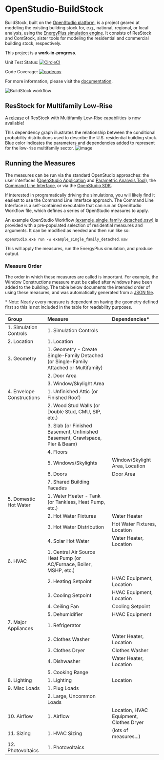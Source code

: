 OpenStudio-BuildStock
===================

BuildStock, built on the [OpenStudio platform](http://openstudio.net), is a project geared at modeling the existing building stock for, e.g., national, regional, or local analysis, using the [EnergyPlus simulation engine](http://energyplus.net). It consists of ResStock and ComStock, sister tools for modeling the residential and commercial building stock, respectively. 

This project is a <b>work-in-progress</b>.

Unit Test Status: [![CircleCI](https://circleci.com/gh/NREL/OpenStudio-BuildStock/tree/master.svg?style=svg)](https://circleci.com/gh/NREL/OpenStudio-BuildStock/tree/master)

Code Coverage: [![codecov](https://codecov.io/gh/NREL/OpenStudio-BuildStock/branch/master/graph/badge.svg)](https://codecov.io/gh/NREL/OpenStudio-BuildStock)

For more information, please visit the [documentation](http://resstock.readthedocs.io/en/latest/).

![BuildStock workflow](https://user-images.githubusercontent.com/5861765/32569254-da2895c8-c47d-11e7-93cb-05fb4c8806d7.png)

## ResStock for Multifamily Low-Rise

A [release](https://github.com/NREL/OpenStudio-BuildStock/releases/tag/v2.0.0) of ResStock with Multifamily Low-Rise capabilities is now available!

This dependency graph illustrates the relationship between the conditional probability distributions used to describe the U.S. residential building stock. Blue color indicates the parameters and dependencies added to represent for the low-rise multifamily sector.
![image](https://user-images.githubusercontent.com/1276021/40512741-fa539b58-5f60-11e8-8423-36efd677b81d.png)

## Running the Measures

The measures can be run via the standard OpenStudio approaches: the user interfaces ([OpenStudio Application](http://nrel.github.io/OpenStudio-user-documentation/reference/openstudio_application_interface/) and [Parametric Analysis Tool](http://nrel.github.io/OpenStudio-user-documentation/reference/parametric_analysis_tool_2/)), the [Command Line Interface](http://nrel.github.io/OpenStudio-user-documentation/reference/command_line_interface/), or via the [OpenStudio SDK](https://openstudio-sdk-documentation.s3.amazonaws.com/index.html).

If interested in programatically driving the simulations, you will likely find it easiest to use the Command Line Interface approach. The Command Line Interface is a self-contained executable that can run an OpenStudio Workflow file, which defines a series of OpenStudio measures to apply.

An example OpenStudio Workflow [(example_single_family_detached.osw)](https://github.com/NREL/OpenStudio-BuildStock/blob/master/workflows/example_single_family_detached.osw) is provided with a pre-populated selection of residential measures and arguments. It can be modified as needed and then run like so:

`openstudio.exe run -w example_single_family_detached.osw`

This will apply the measures, run the EnergyPlus simulation, and produce output. 

### Measure Order

The order in which these measures are called is important. For example, the Window Constructions measure must be called after windows have been added to the building. The table below documents the intended order of using these measures, and was automatically generated from a [JSON file](https://github.com/NREL/OpenStudio-BuildStock/blob/master/workflows/measure-info.json).

<nowiki>*</nowiki> Note: Nearly every measure is dependent on having the geometry defined first so this is not included in the table for readability purposes.

<!--- The below table is automated via a rake task -->
<!--- MEASURE_WORKFLOW_START -->
|Group|Measure|Dependencies*|
|:---|:---|:---|
|1. Simulation Controls|1. Simulation Controls||
|2. Location|1. Location||
|3. Geometry|1. Geometry - Create Single-Family Detached (or Single-Family Attached or Multifamily)||
||2. Door Area||
||3. Window/Skylight Area||
|4. Envelope Constructions|1. Unfinished Attic (or Finished Roof)||
||2. Wood Stud Walls (or Double Stud, CMU, SIP, etc.)||
||3. Slab (or Finished Basement, Unfinished Basement, Crawlspace, Pier & Beam)||
||4. Floors||
||5. Windows/Skylights|Window/Skylight Area, Location|
||6. Doors|Door Area|
||7. Shared Building Facades||
|5. Domestic Hot Water|1. Water Heater - Tank (or Tankless, Heat Pump, etc.)||
||2. Hot Water Fixtures|Water Heater|
||3. Hot Water Distribution|Hot Water Fixtures, Location|
||4. Solar Hot Water|Water Heater, Location|
|6. HVAC|1. Central Air Source Heat Pump (or AC/Furnace, Boiler, MSHP, etc.)||
||2. Heating Setpoint|HVAC Equipment, Location|
||3. Cooling Setpoint|HVAC Equipment, Location|
||4. Ceiling Fan|Cooling Setpoint|
||5. Dehumidifier|HVAC Equipment|
|7. Major Appliances|1. Refrigerator||
||2. Clothes Washer|Water Heater, Location|
||3. Clothes Dryer|Clothes Washer|
||4. Dishwasher|Water Heater, Location|
||5. Cooking Range||
|8. Lighting|1. Lighting|Location|
|9. Misc Loads|1. Plug Loads||
||2. Large, Uncommon Loads||
|10. Airflow|1. Airflow|Location, HVAC Equipment, Clothes Dryer|
|11. Sizing|1. HVAC Sizing|(lots of measures...)|
|12. Photovoltaics|1. Photovoltaics||
<!--- MEASURE_WORKFLOW_END -->